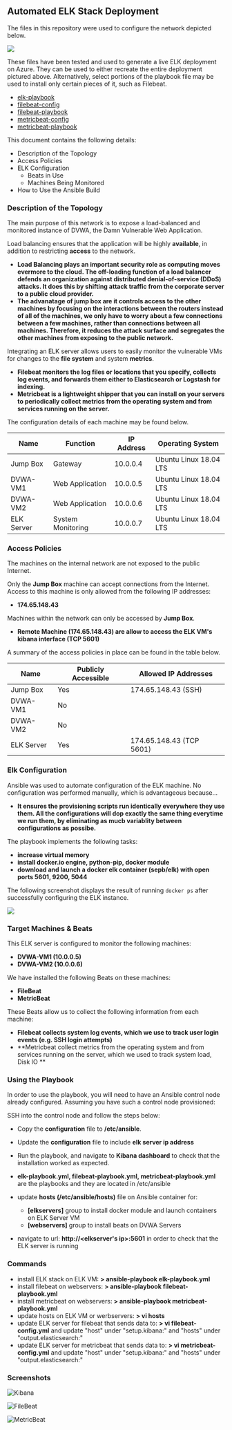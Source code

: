 ## Automated ELK Stack Deployment

The files in this repository were used to configure the network depicted below.

![](images/project1-1.png)

These files have been tested and used to generate a live ELK deployment on Azure. They can be used to either recreate the entire deployment pictured above. Alternatively, select portions of the playbook file may be used to install only certain pieces of it, such as Filebeat.

  - [elk-playbook](resources/elk-playbook.yml)
  - [filebeat-config](resources/filebeat-config.yml)
  - [filebeat-playbook](resources/filebeat-playbook.yml)
  - [metricbeat-config](resources/metricbeat-config.yml)
  - [metricbeat-playbook](resources/metricbeat-playbook.yml)

This document contains the following details:
- Description of the Topology
- Access Policies
- ELK Configuration
  - Beats in Use
  - Machines Being Monitored
- How to Use the Ansible Build


### Description of the Topology

The main purpose of this network is to expose a load-balanced and monitored instance of DVWA, the Damn Vulnerable Web Application.

Load balancing ensures that the application will be highly **available**, in addition to restricting **access** to the network.
- **Load Balancing plays an important security role as computing moves evermore to the cloud. The off-loading function of a load balancer defends an organization against distributed denial-of-service (DDoS) attacks. It does this by shifting attack traffic from the corporate server to a public cloud provider.**
- **The advanatage of jump box are it controls access to the other machines by focusing on the interactions between the routers instead of all of the machines, we only have to worry about a few connections between a few machines, rather than connections between all machines. Therefore, it reduces the attack surface and segregates the other machines from exposing to the public network.**

Integrating an ELK server allows users to easily monitor the vulnerable VMs for changes to the **file system** and system **metrics**.
- **Filebeat monitors the log files or locations that you specify, collects log events, and forwards them either to Elasticsearch or Logstash for indexing.**
- **Metricbeat is a lightweight shipper that you can install on your servers to periodically collect metrics from the operating system and from services running on the server.**

The configuration details of each machine may be found below.

| Name       | Function          | IP Address | Operating System       |
|------------|-------------------|------------|------------------------|
| Jump Box   | Gateway           | 10.0.0.4   | Ubuntu Linux 18.04 LTS |
| DVWA-VM1   | Web Application   | 10.0.0.5   | Ubuntu Linux 18.04 LTS |
| DVWA-VM2   | Web Application   | 10.0.0.6   | Ubuntu Linux 18.04 LTS |
| ELK Server | System Monitoring | 10.0.0.7   | Ubuntu Linux 18.04 LTS |

### Access Policies

The machines on the internal network are not exposed to the public Internet. 

Only the **Jump Box** machine can accept connections from the Internet. Access to this machine is only allowed from the following IP addresses:
- **174.65.148.43**

Machines within the network can only be accessed by **Jump Box**.
- **Remote Machine (174.65.148.43) are allow to access the ELK VM's kibana interface (TCP 5601)**

A summary of the access policies in place can be found in the table below.

| Name       | Publicly Accessible | Allowed IP Addresses    |
|------------|---------------------|-------------------------|
| Jump Box   | Yes                 | 174.65.148.43 (SSH)     |
| DVWA-VM1   | No                  |                         |
| DVWA-VM2   | No                  |                         |
| ELK Server | Yes                 | 174.65.148.43 (TCP 5601)|

### Elk Configuration

Ansible was used to automate configuration of the ELK machine. No configuration was performed manually, which is advantageous because...
- **It ensures the provisioning scripts run identically everywhere they use them. All the configurations will dop exactly the same thing everytime we run them, by eliminating as mucb variablity between configurations as possibe.**

The playbook implements the following tasks:
- **increase virtual memory**
- **install docker.io engine, python-pip, docker module**
- **download and launch a docker elk container (sepb/elk) with open ports 5601, 9200, 5044**

The following screenshot displays the result of running `docker ps` after successfully configuring the ELK instance.

![](images/project1-2.png)

### Target Machines & Beats
This ELK server is configured to monitor the following machines:
- **DVWA-VM1 (10.0.0.5)**
- **DVWA-VM2 (10.0.0.6)**

We have installed the following Beats on these machines:
- **FileBeat**
- **MetricBeat**

These Beats allow us to collect the following information from each machine:
- **Filebeat collects system log events, which we use to track user login events (e.g. SSH login attempts)**
- **Metricbeat collect metrics from the operating system and from services running on the server, which we used to track system load, Disk IO **


### Using the Playbook
In order to use the playbook, you will need to have an Ansible control node already configured. Assuming you have such a control node provisioned: 

SSH into the control node and follow the steps below:
- Copy the **configuration** file to **/etc/ansible**.
- Update the **configuration** file to include **elk server ip address**
- Run the playbook, and navigate to **Kibana dashboard** to check that the installation worked as expected.

- **elk-playbook.yml, filebeat-playbook.yml, metricbeat-playbook.yml** are the playbooks and they are located in /etc/ansible
- update **hosts (/etc/ansible/hosts)** file on Ansible container for:
  - **[elkservers]** group to install docker module and launch containers on ELK Server VM
  - **[webservers]** group to install beats on DVWA Servers
- navigate to url: **http://<elkserver's ip>:5601** in order to check that the ELK server is running

### Commands
- install ELK stack on ELK VM: **> ansible-playbook elk-playbook.yml**
- install filebeat on webservers: **> ansible-playbook filebeat-playbook.yml**
- install metricbeat on webservers: **> ansible-playbook metricbeat-playbook.yml**
- update hosts on ELK VM or werbservers: **> vi hosts**
- update ELK server for filebeat that sends data to: **> vi filebeat-config.yml**
  and update "host" under "setup.kibana:" and "hosts" under "output.elasticsearch:"
- update ELK server for metricbeat that sends data to: **> vi metricbeat-config.yml**
  and update "host" under "setup.kibana:" and "hosts" under "output.elasticsearch:"
  
### Screenshots

![Kibana](images/kibana-screenshot.png)

![FileBeat](images/filebeat-screenshot.png)

![MetricBeat](images/metricbeat-screenshot.png)
